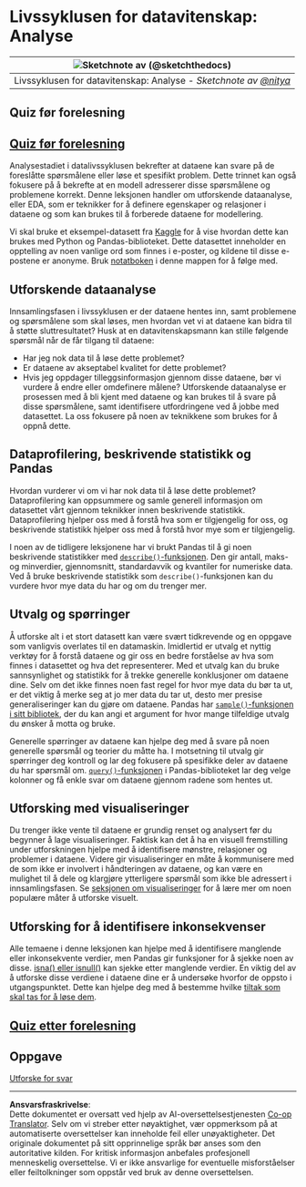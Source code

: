 <!--
CO_OP_TRANSLATOR_METADATA:
{
  "original_hash": "2baeafe1db4d58ee5b8ec85db9de728a",
  "translation_date": "2025-09-05T22:20:05+00:00",
  "source_file": "4-Data-Science-Lifecycle/15-analyzing/README.md",
  "language_code": "no"
}
-->
# Livssyklusen for datavitenskap: Analyse

|![ Sketchnote av [(@sketchthedocs)](https://sketchthedocs.dev) ](../../sketchnotes/15-Analyzing.png)|
|:---:|
| Livssyklusen for datavitenskap: Analyse - _Sketchnote av [@nitya](https://twitter.com/nitya)_ |

## Quiz før forelesning

## [Quiz før forelesning](https://ff-quizzes.netlify.app/en/ds/quiz/28)

Analysestadiet i datalivssyklusen bekrefter at dataene kan svare på de foreslåtte spørsmålene eller løse et spesifikt problem. Dette trinnet kan også fokusere på å bekrefte at en modell adresserer disse spørsmålene og problemene korrekt. Denne leksjonen handler om utforskende dataanalyse, eller EDA, som er teknikker for å definere egenskaper og relasjoner i dataene og som kan brukes til å forberede dataene for modellering.

Vi skal bruke et eksempel-datasett fra [Kaggle](https://www.kaggle.com/balaka18/email-spam-classification-dataset-csv/version/1) for å vise hvordan dette kan brukes med Python og Pandas-biblioteket. Dette datasettet inneholder en opptelling av noen vanlige ord som finnes i e-poster, og kildene til disse e-postene er anonyme. Bruk [notatboken](../../../../4-Data-Science-Lifecycle/15-analyzing/notebook.ipynb) i denne mappen for å følge med.

## Utforskende dataanalyse

Innsamlingsfasen i livssyklusen er der dataene hentes inn, samt problemene og spørsmålene som skal løses, men hvordan vet vi at dataene kan bidra til å støtte sluttresultatet? 
Husk at en datavitenskapsmann kan stille følgende spørsmål når de får tilgang til dataene:
-   Har jeg nok data til å løse dette problemet?
-   Er dataene av akseptabel kvalitet for dette problemet?
-   Hvis jeg oppdager tilleggsinformasjon gjennom disse dataene, bør vi vurdere å endre eller omdefinere målene?
Utforskende dataanalyse er prosessen med å bli kjent med dataene og kan brukes til å svare på disse spørsmålene, samt identifisere utfordringene ved å jobbe med datasettet. La oss fokusere på noen av teknikkene som brukes for å oppnå dette.

## Dataprofilering, beskrivende statistikk og Pandas
Hvordan vurderer vi om vi har nok data til å løse dette problemet? Dataprofilering kan oppsummere og samle generell informasjon om datasettet vårt gjennom teknikker innen beskrivende statistikk. Dataprofilering hjelper oss med å forstå hva som er tilgjengelig for oss, og beskrivende statistikk hjelper oss med å forstå hvor mye som er tilgjengelig.

I noen av de tidligere leksjonene har vi brukt Pandas til å gi noen beskrivende statistikker med [`describe()`-funksjonen](https://pandas.pydata.org/pandas-docs/stable/reference/api/pandas.DataFrame.describe.html). Den gir antall, maks- og minverdier, gjennomsnitt, standardavvik og kvantiler for numeriske data. Ved å bruke beskrivende statistikk som `describe()`-funksjonen kan du vurdere hvor mye data du har og om du trenger mer.

## Utvalg og spørringer
Å utforske alt i et stort datasett kan være svært tidkrevende og en oppgave som vanligvis overlates til en datamaskin. Imidlertid er utvalg et nyttig verktøy for å forstå dataene og gir oss en bedre forståelse av hva som finnes i datasettet og hva det representerer. Med et utvalg kan du bruke sannsynlighet og statistikk for å trekke generelle konklusjoner om dataene dine. Selv om det ikke finnes noen fast regel for hvor mye data du bør ta ut, er det viktig å merke seg at jo mer data du tar ut, desto mer presise generaliseringer kan du gjøre om dataene. 
Pandas har [`sample()`-funksjonen i sitt bibliotek](https://pandas.pydata.org/pandas-docs/stable/reference/api/pandas.DataFrame.sample.html), der du kan angi et argument for hvor mange tilfeldige utvalg du ønsker å motta og bruke.

Generelle spørringer av dataene kan hjelpe deg med å svare på noen generelle spørsmål og teorier du måtte ha. I motsetning til utvalg gir spørringer deg kontroll og lar deg fokusere på spesifikke deler av dataene du har spørsmål om. 
[`query()`-funksjonen](https://pandas.pydata.org/pandas-docs/stable/reference/api/pandas.DataFrame.query.html) i Pandas-biblioteket lar deg velge kolonner og få enkle svar om dataene gjennom radene som hentes ut.

## Utforsking med visualiseringer
Du trenger ikke vente til dataene er grundig renset og analysert før du begynner å lage visualiseringer. Faktisk kan det å ha en visuell fremstilling under utforskningen hjelpe med å identifisere mønstre, relasjoner og problemer i dataene. Videre gir visualiseringer en måte å kommunisere med de som ikke er involvert i håndteringen av dataene, og kan være en mulighet til å dele og klargjøre ytterligere spørsmål som ikke ble adressert i innsamlingsfasen. Se [seksjonen om visualiseringer](../../../../../../../../../3-Data-Visualization) for å lære mer om noen populære måter å utforske visuelt.

## Utforsking for å identifisere inkonsekvenser
Alle temaene i denne leksjonen kan hjelpe med å identifisere manglende eller inkonsekvente verdier, men Pandas gir funksjoner for å sjekke noen av disse. [isna() eller isnull()](https://pandas.pydata.org/pandas-docs/stable/reference/api/pandas.isna.html) kan sjekke etter manglende verdier. En viktig del av å utforske disse verdiene i dataene dine er å undersøke hvorfor de oppsto i utgangspunktet. Dette kan hjelpe deg med å bestemme hvilke [tiltak som skal tas for å løse dem](../../../../../../../../../2-Working-With-Data/08-data-preparation/notebook.ipynb).

## [Quiz etter forelesning](https://ff-quizzes.netlify.app/en/ds/quiz/29)

## Oppgave

[Utforske for svar](assignment.md)

---

**Ansvarsfraskrivelse**:  
Dette dokumentet er oversatt ved hjelp av AI-oversettelsestjenesten [Co-op Translator](https://github.com/Azure/co-op-translator). Selv om vi streber etter nøyaktighet, vær oppmerksom på at automatiserte oversettelser kan inneholde feil eller unøyaktigheter. Det originale dokumentet på sitt opprinnelige språk bør anses som den autoritative kilden. For kritisk informasjon anbefales profesjonell menneskelig oversettelse. Vi er ikke ansvarlige for eventuelle misforståelser eller feiltolkninger som oppstår ved bruk av denne oversettelsen.